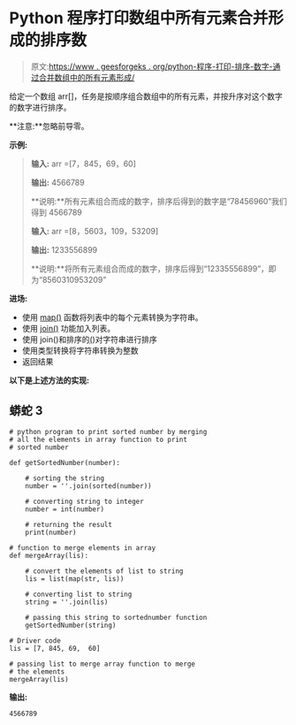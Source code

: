 # Python 程序打印数组中所有元素合并形成的排序数

> 原文:[https://www . geesforgeks . org/python-程序-打印-排序-数字-通过合并数组中的所有元素形成/](https://www.geeksforgeeks.org/python-program-to-print-sorted-number-formed-by-merging-all-elements-in-array/)

给定一个数组 arr[]，任务是按顺序组合数组中的所有元素，并按升序对这个数字的数字进行排序。

**注意:**忽略前导零。

**示例:**

> **输入:** arr =[7，845，69，60]
> 
> **输出:** 4566789
> 
> **说明:**所有元素组合而成的数字，排序后得到的数字是“78456960”我们得到 4566789
> 
> **输入:** arr =[8，5603，109，53209]
> 
> **输出:** 1233556899
> 
> **说明:**将所有元素组合而成的数字，排序后得到“12335556899”，即为“8560310953209”

**进场:**

*   使用 [map()](https://www.geeksforgeeks.org/python-map-function/) 函数将列表中的每个元素转换为字符串。
*   使用 [join()](https://www.geeksforgeeks.org/join-function-python/) 功能加入列表。
*   使用 join()和排序的[(](https://www.geeksforgeeks.org/sorted-function-python/))对字符串进行排序
*   使用类型转换将字符串转换为整数
*   返回结果

**以下是上述方法的实现:**

## 蟒蛇 3

```
# python program to print sorted number by merging
# all the elements in array function to print
# sorted number

def getSortedNumber(number):

    # sorting the string
    number = ''.join(sorted(number))

    # converting string to integer
    number = int(number)

    # returning the result
    print(number)

# function to merge elements in array
def mergeArray(lis):

    # convert the elements of list to string
    lis = list(map(str, lis))

    # converting list to string
    string = ''.join(lis)

    # passing this string to sortednumber function
    getSortedNumber(string)

# Driver code
lis = [7, 845, 69,  60]

# passing list to merge array function to merge
# the elements
mergeArray(lis)
```

**输出:**

```
4566789
```